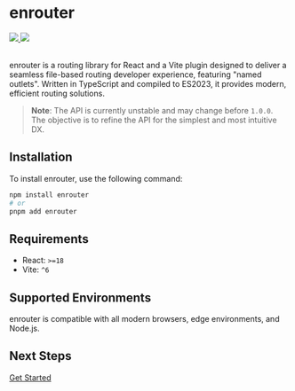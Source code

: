 # enrouter

<a href="https://github.com/eu-ge-ne/enrouter">
  <img src="https://img.shields.io/github/package-json/v/eu-ge-ne/enrouter?label=github" />
</a>
<a href="https://www.npmjs.com/package/enrouter">
  <img src="https://img.shields.io/npm/v/enrouter" />
</a>
<br/>
<br/>

enrouter is a routing library for React and a Vite plugin designed to
deliver a seamless file-based routing developer experience, featuring
"named outlets".
Written in TypeScript and compiled to ES2023, it provides modern, efficient
routing solutions.

> **Note**: The API is currently unstable and may change before `1.0.0`.
> The objective is to refine the API for the simplest and most intuitive DX.

## Installation

To install enrouter, use the following command:

```bash
npm install enrouter
# or
pnpm add enrouter
```

## Requirements

- React: `>=18`
- Vite: `^6`

## Supported Environments

enrouter is compatible with all modern browsers, edge environments, and Node.js.

## Next Steps

[Get Started](https://enrouter.dev/docs/start)
